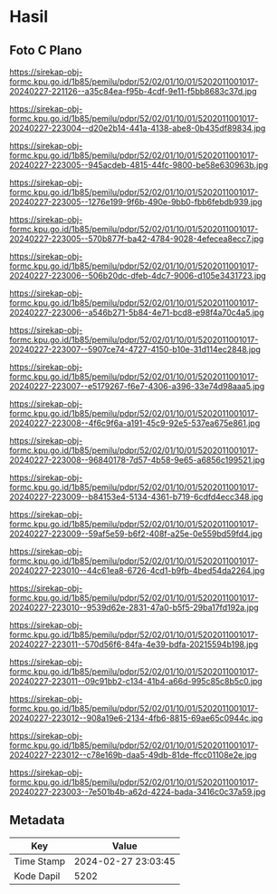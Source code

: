 # Hasil

## Foto C Plano

https://sirekap-obj-formc.kpu.go.id/1b85/pemilu/pdpr/52/02/01/10/01/5202011001017-20240227-221126--a35c84ea-f95b-4cdf-9e11-f5bb8683c37d.jpg

https://sirekap-obj-formc.kpu.go.id/1b85/pemilu/pdpr/52/02/01/10/01/5202011001017-20240227-223004--d20e2b14-441a-4138-abe8-0b435df89834.jpg

https://sirekap-obj-formc.kpu.go.id/1b85/pemilu/pdpr/52/02/01/10/01/5202011001017-20240227-223005--945acdeb-4815-44fc-9800-be58e630963b.jpg

https://sirekap-obj-formc.kpu.go.id/1b85/pemilu/pdpr/52/02/01/10/01/5202011001017-20240227-223005--1276e199-9f6b-490e-9bb0-fbb6febdb939.jpg

https://sirekap-obj-formc.kpu.go.id/1b85/pemilu/pdpr/52/02/01/10/01/5202011001017-20240227-223005--570b877f-ba42-4784-9028-4efecea8ecc7.jpg

https://sirekap-obj-formc.kpu.go.id/1b85/pemilu/pdpr/52/02/01/10/01/5202011001017-20240227-223006--506b20dc-dfeb-4dc7-9006-d105e3431723.jpg

https://sirekap-obj-formc.kpu.go.id/1b85/pemilu/pdpr/52/02/01/10/01/5202011001017-20240227-223006--a546b271-5b84-4e71-bcd8-e98f4a70c4a5.jpg

https://sirekap-obj-formc.kpu.go.id/1b85/pemilu/pdpr/52/02/01/10/01/5202011001017-20240227-223007--5907ce74-4727-4150-b10e-31d114ec2848.jpg

https://sirekap-obj-formc.kpu.go.id/1b85/pemilu/pdpr/52/02/01/10/01/5202011001017-20240227-223007--e5179267-f6e7-4306-a396-33e74d98aaa5.jpg

https://sirekap-obj-formc.kpu.go.id/1b85/pemilu/pdpr/52/02/01/10/01/5202011001017-20240227-223008--4f6c9f6a-a191-45c9-92e5-537ea675e861.jpg

https://sirekap-obj-formc.kpu.go.id/1b85/pemilu/pdpr/52/02/01/10/01/5202011001017-20240227-223008--96840178-7d57-4b58-9e65-a6856c199521.jpg

https://sirekap-obj-formc.kpu.go.id/1b85/pemilu/pdpr/52/02/01/10/01/5202011001017-20240227-223009--b84153e4-5134-4361-b719-6cdfd4ecc348.jpg

https://sirekap-obj-formc.kpu.go.id/1b85/pemilu/pdpr/52/02/01/10/01/5202011001017-20240227-223009--59af5e59-b6f2-408f-a25e-0e559bd59fd4.jpg

https://sirekap-obj-formc.kpu.go.id/1b85/pemilu/pdpr/52/02/01/10/01/5202011001017-20240227-223010--44c61ea8-6726-4cd1-b9fb-4bed54da2264.jpg

https://sirekap-obj-formc.kpu.go.id/1b85/pemilu/pdpr/52/02/01/10/01/5202011001017-20240227-223010--9539d62e-2831-47a0-b5f5-29ba17fd192a.jpg

https://sirekap-obj-formc.kpu.go.id/1b85/pemilu/pdpr/52/02/01/10/01/5202011001017-20240227-223011--570d56f6-84fa-4e39-bdfa-20215594b198.jpg

https://sirekap-obj-formc.kpu.go.id/1b85/pemilu/pdpr/52/02/01/10/01/5202011001017-20240227-223011--09c91bb2-c134-41b4-a66d-995c85c8b5c0.jpg

https://sirekap-obj-formc.kpu.go.id/1b85/pemilu/pdpr/52/02/01/10/01/5202011001017-20240227-223012--908a19e6-2134-4fb6-8815-69ae65c0944c.jpg

https://sirekap-obj-formc.kpu.go.id/1b85/pemilu/pdpr/52/02/01/10/01/5202011001017-20240227-223012--c78e169b-daa5-49db-81de-ffcc01108e2e.jpg

https://sirekap-obj-formc.kpu.go.id/1b85/pemilu/pdpr/52/02/01/10/01/5202011001017-20240227-223003--7e501b4b-a62d-4224-bada-3416c0c37a59.jpg


## Metadata

| Key        | Value               |
| ---------- | ------------------- |
| Time Stamp | 2024-02-27 23:03:45 |
| Kode Dapil | 5202                |




